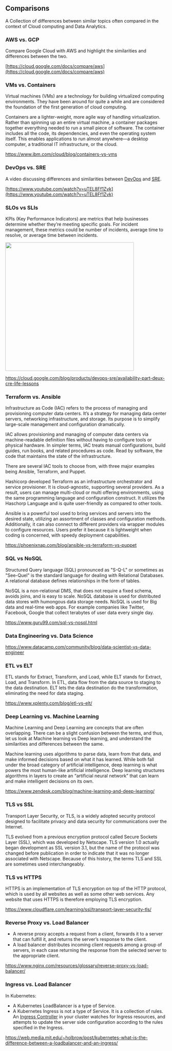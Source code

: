 



## Comparisons

A Collection of differences between similar topics often compared in the context of Cloud computing and Data Analytics.

### AWS vs. GCP 

Compare Google Cloud with AWS and highlight the similarities and differences between the two. 

[https://cloud.google.com/docs/compare/aws](https://cloud.google.com/docs/compare/aws) 

### VMs vs. Containers

Virtual machines (VMs) are a technology for building virtualized computing environments. They have been around for quite a while and are considered the foundation of the first generation of cloud computing.

Containers are a lighter-weight, more agile way of handling virtualization. Rather than spinning up an entire virtual machine, a container packages together everything needed to run a small piece of software. The container includes all the code, its dependencies, and even the operating system itself. This enables applications to run almost anywhere—a desktop computer, a traditional IT infrastructure, or the cloud.

https://www.ibm.com/cloud/blog/containers-vs-vms




### DevOps vs. SRE

A video discussing differences and similarities between [DevOps](DevOps) and [SRE](SRE).

[https://www.youtube.com/watch?v=uTEL8Ff1Zvk](https://www.youtube.com/watch?v=uTEL8Ff1Zvk)


### SLOs vs SLIs

KPIs (Key Performance Indicators) are metrics that help businesses determine whether they’re meeting specific goals. For incident management, these metrics could be number of incidents, average time to resolve, or average time between incidents.

<img src="https://wac-cdn.atlassian.com/dam/jcr:2c63228d-0dbd-4b8c-b44b-c8514c835905/slo-vs-sla-vs-sli-1.jpg?cdnVersion=1586" width="400">

https://cloud.google.com/blog/products/devops-sre/availability-part-deux-cre-life-lessons

### Terraform vs. Ansible

Infrastructure as Code (IAC) refers to the process of managing and provisioning computer data centers. It’s a strategy for managing data center servers, networking infrastructure, and storage. Its purpose is to simplify large-scale management and configuration dramatically.

IAC allows provisioning and managing of computer data centers via machine-readable definition files without having to configure tools or physical hardware. In simpler terms, IAC treats manual configurations, build guides, run books, and related procedures as code. Read by software, the code that maintains the state of the infrastructure.


There are several IAC tools to choose from, with three major examples being Ansible, Terraform, and Puppet.

Hashicorp developed Terraform as an infrastructure orchestrator and service provisioner. It is cloud-agnostic, supporting several providers. As a result, users can manage multi-cloud or multi offering environments, using the same programming language and configuration construct. It utilizes the Haschorp Language and is quite user-friendly as compared to other tools.

Ansible is a powerful tool used to bring services and servers into the desired state, utilizing an assortment of classes and configuration methods. Additionally, it can also connect to different providers via wrapper modules to configure resources. Users prefer it because it is lightweight when coding is concerned, with speedy deployment capabilities.



https://phoenixnap.com/blog/ansible-vs-terraform-vs-puppet

### SQL vs NoSQL

Structured Query language (SQL) pronounced as "S-Q-L" or sometimes as "See-Quel" is the standard language for dealing with Relational Databases. A relational database defines relationships in the form of tables.

NoSQL is a non-relational DMS, that does not require a fixed schema, avoids joins, and is easy to scale. NoSQL database is used for distributed data stores with humongous data storage needs. NoSQL is used for Big data and real-time web apps. For example companies like Twitter, Facebook, Google that collect terabytes of user data every single day.

https://www.guru99.com/sql-vs-nosql.html

### Data Engineering vs. Data Science

https://www.datacamp.com/community/blog/data-scientist-vs-data-engineer

### ETL vs ELT

ETL stands for Extract, Transform, and Load, while ELT stands for Extract, Load, and Transform. In ETL, data flow from the data source to staging to the data destination. ELT lets the data destination do the transformation, eliminating the need for data staging.

https://www.xplenty.com/blog/etl-vs-elt/

### Deep Learning vs. Machine Learning

Machine Learning and Deep Learning are concepts that are often overlapping. There can be a slight confusion between the terms, and thus, let us look at Machine learning vs Deep learning, and understand the similarities and differences between the same.

Machine learning uses algorithms to parse data, learn from that data, and make informed decisions based on what it has learned. While both fall under the broad category of artificial intelligence, deep learning is what powers the most human-like artificial intelligence. Deep learning structures algorithms in layers to create an “artificial neural network” that can learn and make intelligent decisions on its own.

https://www.zendesk.com/blog/machine-learning-and-deep-learning/

### TLS vs SSL


Transport Layer Security, or TLS, is a widely adopted security protocol designed to facilitate privacy and data security for communications over the Internet. 

TLS evolved from a previous encryption protocol called Secure Sockets Layer (SSL), which was developed by Netscape. TLS version 1.0 actually began development as SSL version 3.1, but the name of the protocol was changed before publication in order to indicate that it was no longer associated with Netscape. Because of this history, the terms TLS and SSL are sometimes used interchangeably.

### TLS vs HTTPS

HTTPS is an implementation of TLS encryption on top of the HTTP protocol, which is used by all websites as well as some other web services. Any website that uses HTTPS is therefore employing TLS encryption.

https://www.cloudflare.com/learning/ssl/transport-layer-security-tls/

### Reverse Proxy vs. Load Balancer

* A reverse proxy accepts a request from a client, forwards it to a server that can fulfill it, and returns the server’s response to the client.
* A load balancer distributes incoming client requests among a group of servers, in each case returning the response from the selected server to the appropriate client.

https://www.nginx.com/resources/glossary/reverse-proxy-vs-load-balancer/

### Ingress vs. Load Balancer

In Kubernetes:

* A Kubernetes LoadBalancer is a type of Service.
* A Kubernetes Ingress is not a type of Service. It is a collection of rules. An [Ingress Controller](https://kubernetes.io/docs/concepts/services-networking/ingress-controllers/) in your cluster watches for Ingress resources, and attempts to update the server side configuration according to the rules specified in the Ingress.

https://web.media.mit.edu/~holbrow/post/kubernetes-what-is-the-difference-between-a-loadbalancer-and-an-ingress/